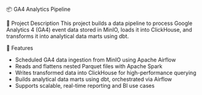 📦 GA4 Analytics Pipeline

📝 Project Description
This project builds a data pipeline to process Google Analytics 4 (GA4) event data stored in MinIO, loads it into ClickHouse, and transforms it into analytical data marts using dbt.

🚀 Features
- Scheduled GA4 data ingestion from MinIO using Apache Airflow
- Reads and flattens nested Parquet files with Apache Spark
- Writes transformed data into ClickHouse for high-performance querying
- Builds analytical data marts using dbt, orchestrated via Airflow
- Supports scalable, real-time reporting and BI use cases
